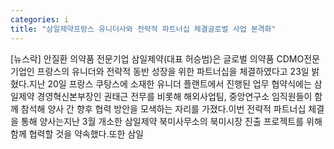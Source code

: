 ```yaml
---
categories: i
title: "삼일제약프랑스 유니더사와 전략적 파트너십 체결글로벌 사업 본격화"
---
```

[뉴스락] 안질환 의약품 전문기업 삼일제약(대표 허승범)은 글로벌 의약품 CDMO전문기업인 프랑스의 유니더와 전략적 동반 성장을 위한 파트너십을 체결하였다고 23일 밝혔다.지난 20일 프랑스 쿠탕스에 소재한 유니더 플랜트에서 진행된 업무 협약식에는 삼일제약 경영혁신본부장인 권태근 전무를 비롯해 해외사업팀, 중앙연구소 임직원들이 함께 참석해 양사 간 향후 협력 방안을 모색하는 자리를 가졌다.이번 전략적 파트너십 체결을 통해 양사는지난 3월 개소한 삼일제약 북미사무소의 북미시장 진출 프로젝트를 위해 함께 협력할 것을 약속했다.또한 삼일